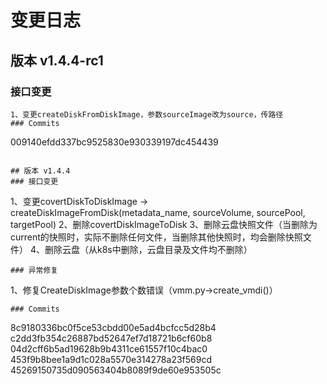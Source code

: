 # 变更日志
## 版本 v1.4.4-rc1
### 接口变更
```
1、变更createDiskFromDiskImage，参数sourceImage改为source，传路径
### Commits
```
009140efdd337bc9525830e930339197dc454439
```

## 版本 v1.4.4
### 接口变更
```
1、变更covertDiskToDiskImage -> createDiskImageFromDisk(metadata_name, sourceVolume, sourcePool, targetPool)
2、删除covertDiskImageToDisk
3、删除云盘快照文件（当删除为current的快照时，实际不删除任何文件，当删除其他快照时，均会删除快照文件）
4、删除云盘（从k8s中删除，云盘目录及文件均不删除）
```
### 异常修复
```
1、修复CreateDiskImage参数个数错误（vmm.py->create_vmdi()）
```
### Commits
```
8c9180336bc0f5ce53cbdd00e5ad4bcfcc5d28b4
c2dd3fb354c26887bd52647ef7d18721b6cf60b8
04d2cff6b5ad19628b9b4311ce61557f10c4bac0
453f9b8bee1a9d1c028a5570e314278a23f569cd
45269150735d090563404b8089f9de60e953505c
```
